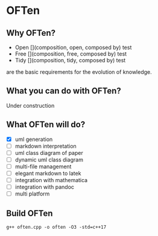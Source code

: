 [](oftenstart)
[](include_yes)
[](name_modified)
[](type_class)
[](superclass_)
[](oftenstop)

# OFTen

## Why OFTen?
* Open [](composition, open, composed by) test
* Free [](composition, free, composed by) test 
* Tidy [](composition, tidy, composed by) test

are the basic requirements for the evolution of knowledge.

## What you can do with OFTen?
Under construction

## What OFTen will do?
* [x] uml generation
* [ ] markdown interpretation
* [ ] uml class diagram of paper
* [ ] dynamic uml class diagram
* [ ] multi-file management
* [ ] elegant markdown to latek
* [ ] integration with mathematica
* [ ] integration with pandoc
* [ ] multi platform

## Build OFTen
```
g++ often.cpp -o often -O3 -std=c++17
```
